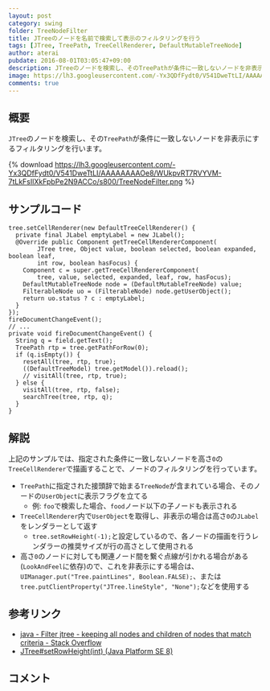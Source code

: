 ```yaml
---
layout: post
category: swing
folder: TreeNodeFilter
title: JTreeのノードを名前で検索して表示のフィルタリングを行う
tags: [JTree, TreePath, TreeCellRenderer, DefaultMutableTreeNode]
author: aterai
pubdate: 2016-08-01T03:05:47+09:00
description: JTreeのノードを検索し、そのTreePathが条件に一致しないノードを非表示にするフィルタリングを行います。
image: https://lh3.googleusercontent.com/-Yx3QDfFydt0/V541DweTtLI/AAAAAAAAOe8/WUkpvRT7RVYVM-7tLkFsIlXkFpbPe2N9ACCo/s800/TreeNodeFilter.png
comments: true
---
```

## 概要
`JTree`のノードを検索し、その`TreePath`が条件に一致しないノードを非表示にするフィルタリングを行います。

{% download https://lh3.googleusercontent.com/-Yx3QDfFydt0/V541DweTtLI/AAAAAAAAOe8/WUkpvRT7RVYVM-7tLkFsIlXkFpbPe2N9ACCo/s800/TreeNodeFilter.png %}

## サンプルコード
<pre class="prettyprint"><code>tree.setCellRenderer(new DefaultTreeCellRenderer() {
  private final JLabel emptyLabel = new JLabel();
  @Override public Component getTreeCellRendererComponent(
        JTree tree, Object value, boolean selected, boolean expanded, boolean leaf,
        int row, boolean hasFocus) {
    Component c = super.getTreeCellRendererComponent(
        tree, value, selected, expanded, leaf, row, hasFocus);
    DefaultMutableTreeNode node = (DefaultMutableTreeNode) value;
    FilterableNode uo = (FilterableNode) node.getUserObject();
    return uo.status ? c : emptyLabel;
  }
});
fireDocumentChangeEvent();
// ...
private void fireDocumentChangeEvent() {
  String q = field.getText();
  TreePath rtp = tree.getPathForRow(0);
  if (q.isEmpty()) {
    resetAll(tree, rtp, true);
    ((DefaultTreeModel) tree.getModel()).reload();
    // visitAll(tree, rtp, true);
  } else {
    visitAll(tree, rtp, false);
    searchTree(tree, rtp, q);
  }
}
</code></pre>

## 解説
上記のサンプルでは、指定された条件に一致しないノードを高さ`0`の`TreeCellRenderer`で描画することで、ノードのフィルタリングを行っています。

- `TreePath`に指定された接頭辞で始まる`TreeNode`が含まれている場合、そのノードの`UserObject`に表示フラグを立てる
    - 例: `foo`で検索した場合、`food`ノード以下の子ノードも表示される
- `TreeCellRenderer`内で`UserObject`を取得し、非表示の場合は高さ`0`の`JLabel`をレンダラーとして返す
    - `tree.setRowHeight(-1);`と設定しているので、各ノードの描画を行うレンダラーの推奨サイズが行の高さとして使用される
- 高さ`0`のノードに対しても関連ノード間を繋ぐ点線が引かれる場合がある(`LookAndFeel`に依存)ので、これを非表示にする場合は、`UIManager.put("Tree.paintLines", Boolean.FALSE);`、または`tree.putClientProperty("JTree.lineStyle", "None");`などを使用する

<!-- dummy comment line for breaking list -->

## 参考リンク
- [java - Filter jtree - keeping all nodes and children of nodes that match criteria - Stack Overflow](https://stackoverflow.com/questions/38369170/filter-jtree-keeping-all-nodes-and-children-of-nodes-that-match-criteria)
- [JTree#setRowHeight(int) (Java Platform SE 8)](https://docs.oracle.com/javase/jp/8/docs/api/javax/swing/JTree.html#setRowHeight-int-)

<!-- dummy comment line for breaking list -->

## コメント
